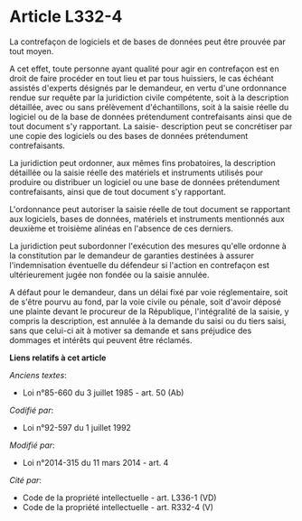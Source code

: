 # Article L332-4

La contrefaçon de logiciels et de bases de données peut être prouvée par tout moyen. 

A cet effet, toute personne ayant qualité pour agir en contrefaçon est en droit de faire procéder en tout lieu et par tous
huissiers, le cas échéant assistés d'experts désignés par le demandeur, en vertu d'une ordonnance rendue sur requête par la
juridiction civile compétente, soit à la description détaillée, avec ou sans prélèvement d'échantillons, soit à la saisie
réelle du logiciel ou de la base de données prétendument contrefaisants ainsi que de tout document s'y rapportant. La saisie-
description peut se concrétiser par une copie des logiciels ou des bases de données prétendument contrefaisants. 

La juridiction peut ordonner, aux mêmes fins probatoires, la description détaillée ou la saisie réelle des matériels et
instruments utilisés pour produire ou distribuer un logiciel ou une base de données prétendument contrefaisants, ainsi que de
tout document s'y rapportant. 

L'ordonnance peut autoriser la saisie réelle de tout document se rapportant aux logiciels, bases de données, matériels et
instruments mentionnés aux deuxième et troisième alinéas en l'absence de ces derniers. 

La juridiction peut subordonner l'exécution des mesures qu'elle ordonne à la constitution par le demandeur de garanties
destinées à assurer l'indemnisation éventuelle du défendeur si l'action en contrefaçon est ultérieurement jugée non fondée ou
la saisie annulée. 

A défaut pour le demandeur, dans un délai fixé par voie réglementaire, soit de s'être pourvu au fond, par la voie civile ou
pénale, soit d'avoir déposé une plainte devant le procureur de la République, l'intégralité de la saisie, y compris la
description, est annulée à la demande du saisi ou du tiers saisi, sans que celui-ci ait à motiver sa demande et sans
préjudice des dommages et intérêts qui peuvent être réclamés.

**Liens relatifs à cet article**

_Anciens textes_:

  - Loi n°85-660 du 3 juillet 1985 - art. 50 (Ab)

_Codifié par_:

  - Loi n°92-597 du 1 juillet 1992

_Modifié par_:

  - Loi n°2014-315 du 11 mars 2014 - art. 4

_Cité par_:

  - Code de la propriété intellectuelle - art. L336-1 (VD)
  - Code de la propriété intellectuelle - art. R332-4 (V)
